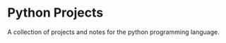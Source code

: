 Python Projects 
===============
A collection of projects and notes for the python programming language.
